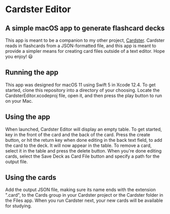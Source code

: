 #  Cardster Editor
## A simple macOS app to generate flashcard decks

This app is meant to be a companion to my other project, [Cardster](https://github.com/jakeconv/Cardster).  Cardster reads in flashcards from a JSON-formatted file, and this app is meant to provide a simpler means for creating card files outside of a text editor.  Hope you enjoy! 😃

## Running the app

This app was designed for macOS 11 using Swift 5 in Xcode 12.4.  To get started, clone this repository into a directory of your choosing.  Locate the CardsterEditor.xcodeproj file, open it, and then press the play button to run on your Mac.

## Using the app

When launched, Cardster Editor will display an empty table.  To get started, key in the front of the card and the back of the card.  Press the create button, or hit the return key when done editing in the back text field, to add the card to the deck.  It will now appear in the table.  To remove a card, select it in the table and press the delete button.  When you're done editing cards, select the Save Deck as Card File button and specify a path for the output file.

## Using the cards

Add the output JSON file, making sure its name ends with the extension ".card", to the Cards group in your Cardster project or the Cardster folder in the Files app.  When you run Cardster next, your new cards will be available for studying.
